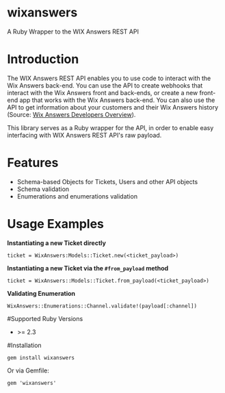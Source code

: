 # wixanswers
A Ruby Wrapper to the WIX Answers REST API

# Introduction
The WIX Answers REST API enables you to use code to interact 
with the Wix Answers back-end. You can use the API to create 
webhooks that interact with the Wix Answers front and back-ends, 
or create a new front-end app that works with the Wix Answers 
back-end. You can also use the API to get information about your 
customers and their Wix Answers history 
(Source: [Wix Answers Developers Overview](https://help.wixanswers.com/kb/en/article/wix-answers-api-overview)).

This library serves as a Ruby wrapper for the API, in order to
enable easy interfacing with WIX Answers REST API's raw payload.

# Features
* Schema-based Objects for Tickets, Users and other API objects
* Schema validation
* Enumerations and enumerations validation


# Usage Examples

**Instantiating a new Ticket directly** 
```
ticket = WixAnswers:Models::Ticket.new(<ticket_payload>)
```

**Instantiating a new Ticket via the `#from_payload` method** 
```
ticket = WixAnswers::Models::Ticket.from_payload(<ticket_payload>)
```

**Validating Enumeration**
```
WixAnswers::Enumerations::Channel.validate!(payload[:channel])
```

#Supported Ruby Versions

* \>= 2.3


#Installation

```
gem install wixanswers
```

Or via Gemfile:
```
gem 'wixanswers'
```